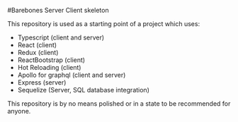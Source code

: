 #Barebones Server Client skeleton 

This repository is used as a starting point of a project which uses:

- Typescript (client and server)
- React (client)
- Redux (client)
- ReactBootstrap (client)
- Hot Reloading (client)
- Apollo for graphql (client and server)
- Express (server)
- Sequelize (Server, SQL database integration)


This repository is by no means polished or in a state to be recommended for anyone.




